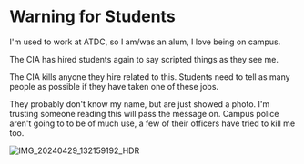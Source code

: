 # Warning for Students 
I'm used to work at ATDC, so I am/was an alum, I love being on campus.

The CIA has hired students again to say scripted things as they see me.

The CIA kills anyone they hire related to this. Students need to tell as many people as possible if they have taken one of these jobs.

They probably don't know my name, but are just showed a photo. I'm trusting someone reading this will pass the message on. Campus police aren't going to to be of much use, a few of their officers have tried to kill me too.

![IMG_20240429_132159192_HDR](https://github.com/9413d5ff2a0b4f237a264010b65350e7/TAG/assets/159488374/2da1c35f-96ab-490f-b598-df98cbb6fe4c)
